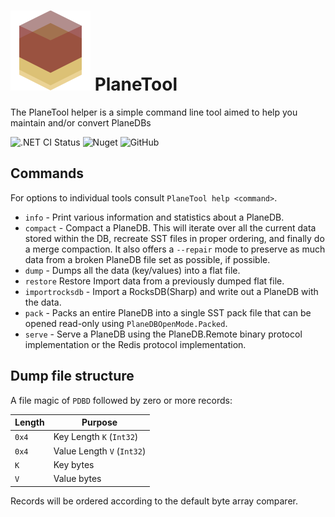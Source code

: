 # ![Icon](https://github.com/nmaier/PlaneDB/raw/master/icon.png) PlaneTool

The PlaneTool helper is a simple command line tool aimed to help you maintain and/or convert PlaneDBs

![.NET CI Status](https://github.com/nmaier/PlaneDB/workflows/.NET%20CI/badge.svg)
![Nuget](https://img.shields.io/nuget/v/NMaier.PlaneDB)
![GitHub](https://img.shields.io/github/license/nmaier/PlaneDB)

## Commands

For options to individual tools consult `PlaneTool help <command>`.

- `info` - Print various information and statistics about a PlaneDB.
- `compact` - Compact a PlaneDB. This will iterate over all the current data stored within the DB, recreate SST files in proper ordering, and finally do a merge compaction. It also offers a `--repair` mode to preserve as much data from a broken PlaneDB file set as possible, if possible.
- `dump` - Dumps all the data (key/values) into a flat file.
- `restore` Restore Import data from a previously dumped flat file.
- `importrocksdb` - Import a RocksDB(Sharp) and write out a PlaneDB with the data.
- `pack` - Packs an entire PlaneDB into a single SST pack file that can be opened read-only using `PlaneDBOpenMode.Packed`.
- `serve` - Serve a PlaneDB using the PlaneDB.Remote binary protocol implementation or the Redis protocol implementation.

## Dump file structure

A file magic of `PDBD` followed by zero or more records:

| Length | Purpose                    |
| ------ | -------------------------- |
| `0x4`  | Key Length `K` (`Int32`)   |
| `0x4`  | Value Length `V` (`Int32`) |
| `K`    | Key bytes                  |
| `V`    | Value bytes                |

Records will be ordered according to the default byte array comparer.
